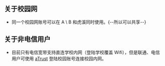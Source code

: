 ## 关于校园网
- 同一个校园网账号可以在 A \ B 和虎溪同时使用。{--所以可以共享--}
## 关于非电信用户
- 目前只有电信宽带支持直连学校内网（登陆学校覆盖 Wifi），但是联通、电信用户可使用 [aTrust](https://atrust.cqu.edu.cn) 登陆校园账号连接校园内网。